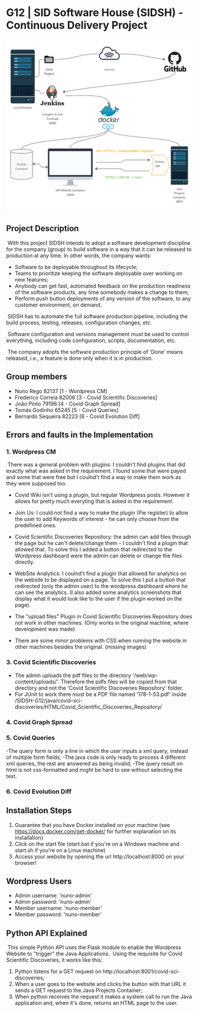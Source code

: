 # G12 | SID Software House (SIDSH) - Continuous Delivery Project
<img src="/pictures/image.png"/>

## Project Description
&nbsp;With this project SIDSH intends to adopt a software development discipline for the company (group) to
build software in a way that it can be released to production at any time.
In other words, the company wants:
- Software to be deployable throughout its lifecycle;
- Teams to prioritize keeping the software deployable over working on new features;
- Anybody can get fast, automated feedback on the production readiness of the software
products, any time somebody makes a change to them;
- Perform push button deployments of any version of the software, to any customer
environment, on demand.

&nbsp;SIDSH has to automate the full software production pipeline, including the build process, testing,
releases, configuration changes, etc.

&nbsp;Software configuration and versions management must be used to control everything, including code
configuration, scripts, documentation, etc.

&nbsp;The company adopts the software production principle of ‘Done’ means released, i.e., a feature is done
only when it is in production.

## Group members
- Nuno Rego 82137 [1 - Wordpress CM]
- Frederico Correia 82006 [3 - Covid Scientific Discoveries]
- João Pinto 79196 [4 - Covid Graph Spread]
- Tomás Godinho 65245 [5 - Covid Queries]
- Bernardo Sequeira 82223 [6 - Covid Evolution Diff]

## Errors and faults in the Implementation
### 1. Wordpress CM

&nbsp;There was a general problem with plugins: I couldn't find plugins that did exactly what was asked in the requirement. I found some that were payed and some that were free but I coulnd't find a way to make them work as they were supposed too.

- Covid Wiki isn't using a plugin, but regular Wordpress posts. However it allows for pretty much everyting that is asked in the requirement.
- Join Us: I could not find a way to make the plugin (Pie register) to allow the user to add Keywords of interest - he can only choose from the predefined ones.
- Covid Scientific Discoveries Repository: the admin can add files through the page but he can't delete/change them - I couldn't find a plugin that allowed that. To solve this I added a button that redirected to the Wordpress dashboard were the admin can delete or change the files directly.
- WebSite Analytics: I coulnd't find a plugin that allowed for analytics on the website to be displayed on a page. To solve this I put a button that redirected (only the admin user) to the wordpress dashboard where he can see the analytics. (I also added some analytics screenshots that display what it would look like to the user if the plugin worked on the page).

- The "upload files" Plugin in Covid Scientific Discoveries Repository does not work in other machines. (Only works in the original machine, where development was made)
- There are some minor problems with CSS when running the website in other machines besides the original. (missing images)

### 3. Covid Scientific Discoveries
- The admin uploads the pdf files to the directory '/web/wp-content/uploads/'. Therefore the pdfs files will be copied from that directory and not the 'Covid Scientific Discoveries Repository' folder.
- For JUnit to work there must be a PDF file named '178-1-53.pdf' inside /SIDSH-G12/java/covid-sci-discoveries/HTML/Covid_Scientific_Discoveries_Repository/

### 4. Covid Graph Spread

### 5. Covid Queries
-The query form is only a line in which the user inputs a xml query, instead of multiple form fields;
-The java code is only ready to process 4 different xml queries, the rest are answered as being invalid;
-The query result on html is not css-formatted and might be hard to see without selecting the text. 

### 6. Covid Evolution Diff


## Installation Steps
1. Guarantee that you have Docker installed on your machine (see https://docs.docker.com/get-docker/ for further explanation on its installation)
2. Click on the start file (start.bat if you're on a Windows machine and start.sh if you're on a Linux machine)
3. Access your website by opening the url http://localhost:8000 on your browser!

## Wordpress Users

- Admin username: 'nuno-admin'
- Admin password: 'nuno-admin'
- Member username: 'nuno-member'
- Member password: 'nuno-member'

## Python API Explained
&nbsp;This simple Python API uses the Flask module to enable the Wordpress Website to "trigger" the Java Applications.
&nbsp;Using the requisite for Covid Scientific Discoveries, it works like this:
1. Python listens for a GET request on http://localhost:8001/covid-sci-discoveries;
2. When a user goes to the website and clicks the button with that URL it sends a GET request to the Java Projects Container;
3. When python receives the request it makes a system call to run the Java application and, when it's done, returns an HTML page to the user.
